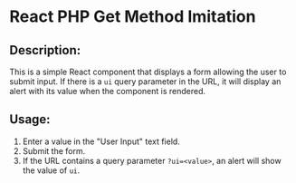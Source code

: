 # React PHP Get Method Imitation

## Description:
This is a simple React component that displays a form allowing the user to submit input. If there is a `ui` query parameter in the URL, it will display an alert with its value when the component is rendered.

## Usage:
1. Enter a value in the "User Input" text field.
2. Submit the form.
3. If the URL contains a query parameter `?ui=<value>`, an alert will show the value of `ui`.
